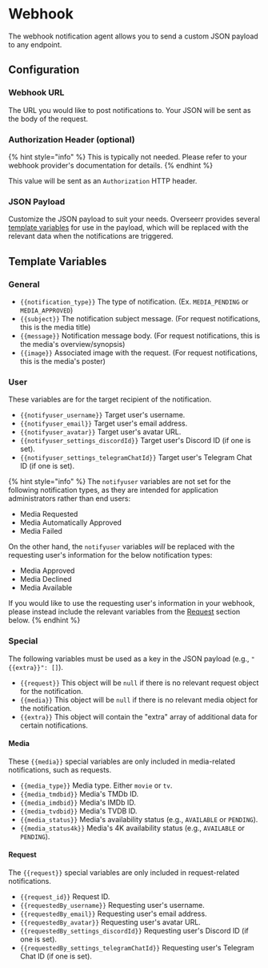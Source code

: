 # Webhook

The webhook notification agent allows you to send a custom JSON payload to any endpoint.

## Configuration

### Webhook URL

The URL you would like to post notifications to. Your JSON will be sent as the body of the request.

### Authorization Header (optional)

{% hint style="info" %}
This is typically not needed. Please refer to your webhook provider's documentation for details.
{% endhint %}

This value will be sent as an `Authorization` HTTP header.

### JSON Payload

Customize the JSON payload to suit your needs. Overseerr provides several [template variables](./webhooks.md#template-variables) for use in the payload, which will be replaced with the relevant data when the notifications are triggered.

## Template Variables

### General

- `{{notification_type}}` The type of notification. (Ex. `MEDIA_PENDING` or `MEDIA_APPROVED`)
- `{{subject}}` The notification subject message. (For request notifications, this is the media title)
- `{{message}}` Notification message body. (For request notifications, this is the media's overview/synopsis)
- `{{image}}` Associated image with the request. (For request notifications, this is the media's poster)

### User

These variables are for the target recipient of the notification.

- `{{notifyuser_username}}` Target user's username.
- `{{notifyuser_email}}` Target user's email address.
- `{{notifyuser_avatar}}` Target user's avatar URL.
- `{{notifyuser_settings_discordId}}` Target user's Discord ID (if one is set).
- `{{notifyuser_settings_telegramChatId}}` Target user's Telegram Chat ID (if one is set).

{% hint style="info" %}
The `notifyuser` variables are not set for the following notification types, as they are intended for application administrators rather than end users:

- Media Requested
- Media Automatically Approved
- Media Failed

On the other hand, the `notifyuser` variables _will_ be replaced with the requesting user's information for the below notification types:

- Media Approved
- Media Declined
- Media Available

If you would like to use the requesting user's information in your webhook, please instead include the relevant variables from the [Request](#request) section below.
{% endhint %}

### Special

The following variables must be used as a key in the JSON payload (e.g., `"{{extra}}": []`).

- `{{request}}` This object will be `null` if there is no relevant request object for the notification.
- `{{media}}` This object will be `null` if there is no relevant media object for the notification.
- `{{extra}}` This object will contain the "extra" array of additional data for certain notifications.

#### Media

These `{{media}}` special variables are only included in media-related notifications, such as requests.

- `{{media_type}}` Media type. Either `movie` or `tv`.
- `{{media_tmdbid}}` Media's TMDb ID.
- `{{media_imdbid}}` Media's IMDb ID.
- `{{media_tvdbid}}` Media's TVDB ID.
- `{{media_status}}` Media's availability status (e.g., `AVAILABLE` or `PENDING`).
- `{{media_status4k}}` Media's 4K availability status (e.g., `AVAILABLE` or `PENDING`).

#### Request

The `{{request}}` special variables are only included in request-related notifications.

- `{{request_id}}` Request ID.
- `{{requestedBy_username}}` Requesting user's username.
- `{{requestedBy_email}}` Requesting user's email address.
- `{{requestedBy_avatar}}` Requesting user's avatar URL.
- `{{requestedBy_settings_discordId}}` Requesting user's Discord ID (if one is set).
- `{{requestedBy_settings_telegramChatId}}` Requesting user's Telegram Chat ID (if one is set).
